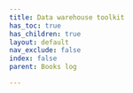 ```yaml
---
title: Data warehouse toolkit
has_toc: true
has_children: true
layout: default
nav_exclude: false
index: false
parent: Books log

---
```

